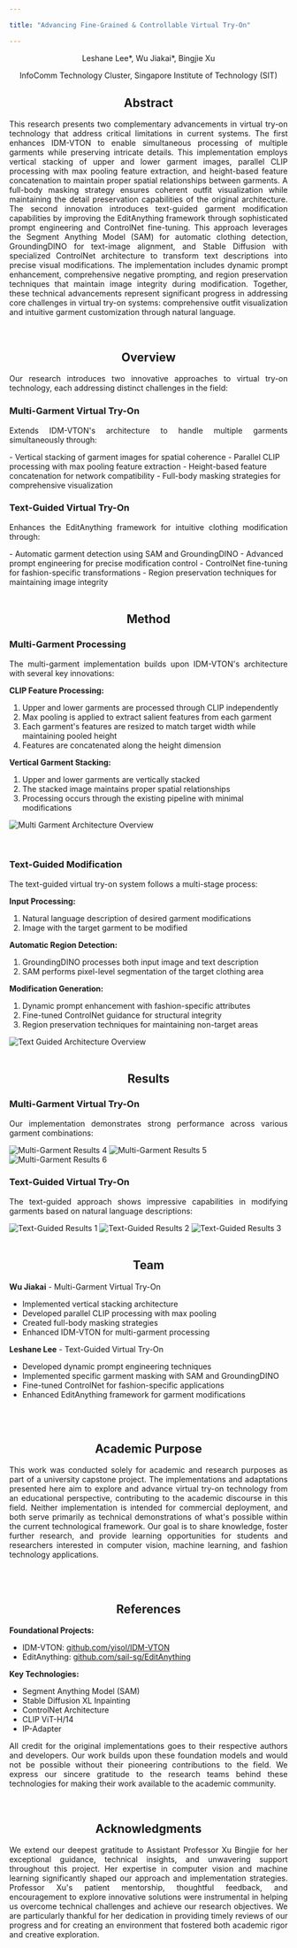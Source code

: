 ```yaml
---

title: "Advancing Fine-Grained & Controllable Virtual Try-On"

---
```


<div align="center">
<p>Leshane Lee*, Wu Jiakai*, Bingjie Xu</p>
<p>InfoComm Technology Cluster, Singapore Institute of Technology (SIT)</p>
</div>

<div align="center">
<h2>Abstract</h2>
</div>

<div style="text-align: justify; text-justify: inter-word;">
<p>This research presents two complementary advancements in virtual try-on technology that address critical limitations in current systems. The first enhances IDM-VTON to enable simultaneous processing of multiple garments while preserving intricate details. This implementation employs vertical stacking of upper and lower garment images, parallel CLIP processing with max pooling feature extraction, and height-based feature concatenation to maintain proper spatial relationships between garments. A full-body masking strategy ensures coherent outfit visualization while maintaining the detail preservation capabilities of the original architecture. The second innovation introduces text-guided garment modification capabilities by improving the EditAnything framework through sophisticated prompt engineering and ControlNet fine-tuning. This approach leverages the Segment Anything Model (SAM) for automatic clothing detection, GroundingDINO for text-image alignment, and Stable Diffusion with specialized ControlNet architecture to transform text descriptions into precise visual modifications. The implementation includes dynamic prompt enhancement, comprehensive negative prompting, and region preservation techniques that maintain image integrity during modification. Together, these technical advancements represent significant progress in addressing core challenges in virtual try-on systems: comprehensive outfit visualization and intuitive garment customization through natural language.</p>
</div>
<br>

<div align="center">
<h2>Overview</h2>
</div>

<div style="text-align: justify; text-justify: inter-word;">
<p>Our research introduces two innovative approaches to virtual try-on technology, each addressing distinct challenges in the field:</p>
</div>

### Multi-Garment Virtual Try-On

<div style="text-align: justify; text-justify: inter-word;">
<p>Extends IDM-VTON's architecture to handle multiple garments simultaneously through:</p>
</div>
- Vertical stacking of garment images for spatial coherence
- Parallel CLIP processing with max pooling feature extraction
- Height-based feature concatenation for network compatibility
- Full-body masking strategies for comprehensive visualization

### Text-Guided Virtual Try-On

<div style="text-align: justify; text-justify: inter-word;">
<p>Enhances the EditAnything framework for intuitive clothing modification through:</p>
</div>
- Automatic garment detection using SAM and GroundingDINO
- Advanced prompt engineering for precise modification control
- ControlNet fine-tuning for fashion-specific transformations
- Region preservation techniques for maintaining image integrity
<br>
<br>

<div align="center">
<h2>Method</h2>
</div>

### Multi-Garment Processing

<div style="text-align: justify; text-justify: inter-word;">
<p>The multi-garment implementation builds upon IDM-VTON's architecture with several key innovations:</p>
</div>

**CLIP Feature Processing:**
1. Upper and lower garments are processed through CLIP independently
2. Max pooling is applied to extract salient features from each garment
3. Each garment's features are resized to match target width while maintaining pooled height
4. Features are concatenated along the height dimension

**Vertical Garment Stacking:**
1. Upper and lower garments are vertically stacked
2. The stacked image maintains proper spatial relationships
3. Processing occurs through the existing pipeline with minimal modifications


![Multi Garment Architecture Overview](assets/images/multigarment_architecture.png)

<br>

### Text-Guided Modification

<div style="text-align: justify; text-justify: inter-word;">
<p>The text-guided virtual try-on system follows a multi-stage process:</p>
</div>

**Input Processing:**
1. Natural language description of desired garment modifications
2. Image with the target garment to be modified

**Automatic Region Detection:**
1. GroundingDINO processes both input image and text description
2. SAM performs pixel-level segmentation of the target clothing area

**Modification Generation:**
1. Dynamic prompt enhancement with fashion-specific attributes
2. Fine-tuned ControlNet guidance for structural integrity
3. Region preservation techniques for maintaining non-target areas


![Text Guided Architecture Overview](assets/images/textguided_architecture.png)
<br>
<br>

<div align="center">
<h2>Results</h2>
</div>

### Multi-Garment Virtual Try-On

<div style="text-align: justify; text-justify: inter-word;">
<p>Our implementation demonstrates strong performance across various garment combinations:</p>
</div>

![Multi-Garment Results 4](assets/images/multigarment_demo_image_4.jpg)
![Multi-Garment Results 5](assets/images/multigarment_demo_image_5.jpg)
![Multi-Garment Results 6](assets/images/multigarment_demo_image_6.jpg)
<br>

### Text-Guided Virtual Try-On

<div style="text-align: justify; text-justify: inter-word;">
<p>The text-guided approach shows impressive capabilities in modifying garments based on natural language descriptions:</p>
</div>

![Text-Guided Results 1](assets/images/textguided_demo_image_1.jpeg)
![Text-Guided Results 2](assets/images/textguided_demo_image_2.jpeg)
![Text-Guided Results 3](assets/images/textguided_demo_image_3.png)
<br>
<br>

<div align="center">
<h2>Team</h2>
</div>

**Wu Jiakai** - Multi-Garment Virtual Try-On

- Implemented vertical stacking architecture
- Developed parallel CLIP processing with max pooling
- Created full-body masking strategies
- Enhanced IDM-VTON for multi-garment processing

**Leshane Lee** - Text-Guided Virtual Try-On

- Developed dynamic prompt engineering techniques
- Implemented specific garment masking with SAM and GroundingDINO
- Fine-tuned ControlNet for fashion-specific applications
- Enhanced EditAnything framework for garment modifications
<br>
<br>

<div align="center">
<h2>Academic Purpose</h2>
</div>

<div style="text-align: justify; text-justify: inter-word;">
<p>This work was conducted solely for academic and research purposes as part of a university capstone project. The implementations and adaptations presented here aim to explore and advance virtual try-on technology from an educational perspective, contributing to the academic discourse in this field. Neither implementation is intended for commercial deployment, and both serve primarily as technical demonstrations of what's possible within the current technological framework. Our goal is to share knowledge, foster further research, and provide learning opportunities for students and researchers interested in computer vision, machine learning, and fashion technology applications.</p>
</div>
<br>
<br>

<div align="center">
<h2>References</h2>
</div>

**Foundational Projects:**
- IDM-VTON: [github.com/yisol/IDM-VTON](https://github.com/yisol/IDM-VTON)
- EditAnything: [github.com/sail-sg/EditAnything](https://github.com/sail-sg/EditAnything)

**Key Technologies:**
- Segment Anything Model (SAM)
- Stable Diffusion XL Inpainting
- ControlNet Architecture
- CLIP ViT-H/14
- IP-Adapter

<div style="text-align: justify; text-justify: inter-word;">
<p>All credit for the original implementations goes to their respective authors and developers. Our work builds upon these foundation models and would not be possible without their pioneering contributions to the field. We express our sincere gratitude to the research teams behind these technologies for making their work available to the academic community.</p>
</div>
<br>

<div align="center">
<h2>Acknowledgments</h2>
</div>

<div style="text-align: justify; text-justify: inter-word;">
<p>We extend our deepest gratitude to Assistant Professor Xu Bingjie for her exceptional guidance, technical insights, and unwavering support throughout this project. Her expertise in computer vision and machine learning significantly shaped our approach and implementation strategies. Professor Xu's patient mentorship, thoughtful feedback, and encouragement to explore innovative solutions were instrumental in helping us overcome technical challenges and achieve our research objectives. We are particularly thankful for her dedication in providing timely reviews of our progress and for creating an environment that fostered both academic rigor and creative exploration.</p>
</div>